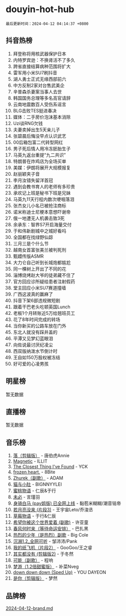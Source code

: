 # douyin-hot-hub

`最后更新时间：2024-04-12 04:14:37 +0800`

## 抖音热榜

1. 拜登称将用核武器保护日本
1. 内特罗宾逊：不换肾活不了多久
1. 跨省直接结算病种范围将扩大
1. 雷军用小米SU7刷抖音
1. 湖人勇士正式无缘西部前六
1. 中方反制2家对台售武美企
1. 辛普森杀妻案当事人去世
1. 韩国国务总理等多名高官请辞
1. 云南地震数百人受伤系谣言
1. BLG击败TES挺进春决
1. 媒体：二手房价泡沫基本消除
1. Uzi谈RNG欠钱
1. 夫妻卖掉出生5天亲儿子
1. 张碧晨后悔没早点认识武艺
1. 00后箱包富二代转型网红
1. 男子死后情人用冷冻胚胎生子
1. 马英九返台重提“九二共识”
1. 特朗普在炸鸡店为全场买单
1. 美媒：伊朗将展开大规模报复
1. 赵丽颖夹子音
1. 李月汝错失留洋首冠
1. 遇到会教书育人的老师有多珍贵
1. 承欢记上班是秘书下班是兄妹
1. 马英九11天行程内数次哽咽落泪
1. 张杰女儿小名已被抢注商标
1. 诺米称迪士尼梗本意想吓谢帝
1. 俄一地遭无人机袭击致3死
1. 余承东：智界S7开启海量交付
1. 于和伟新剧城中之城好看吗
1. 全国都在找绿野仙踪
1. 三月三是个什么节
1. 越南女首富张美兰被判死刑
1. 甄嬛传版ASMR
1. 大力仑自己听到长城炮都尴尬
1. 同一棵树上开出了不同的花
1. 淄博烧烤赵大爷的徒弟藏不住了
1. 官方回应诊所疑给患者注射假药
1. 堂主回应小米SU7赛道撞墙
1. 广西这波真的赢麻了
1. 抖音下架6部违规微短剧
1. 跟着干巴老头吃顿英国Lunch
1. 老板1个月转账近5万给翘班员工
1. 花了8年时间完成的转场
1. 当你新买的公路车放在门外
1. 东北人就没有踩井盖的
1. 平潭又见梦幻蓝眼泪
1. 向佐说最讨厌纪凌尘
1. 西双版纳泼水节倒计时
1. 王自如150万股权被冻结
1. 好可爱的心凌男孩

## 明星榜

暂无数据

## 直播榜

暂无数据

## 音乐榜

1. [落（剪辑版）](https://sf5-hl-cdn-tos.douyinstatic.com/obj/tos-cn-ve-2774/o0h6HvN1BBbli9LtU3i5fQIleBQMF5Cg4TZmmC) - 唐伯虎Annie
1. [Magnetic](https://sf5-hl-cdn-tos.douyinstatic.com/obj/tos-cn-ve-2774/oAQCYdBNZfLACGDmVFAsfAtpy32tqErgQ3XgBN) - ILLIT
1. [The Closest Thing I've Found](https://sf3-cdn-tos.douyinstatic.com/obj/tos-cn-ve-2774/514ab5d9146f4d2ca454b7adff8e5e4d) - YCK
1. [frozen heart.](https://sf3-cdn-tos.douyinstatic.com/obj/tos-cn-ve-2774/oIIWJfyjIACZA9zQMtnJ6hQQhFC4vhCupoRBsO) - 8Bite
1. [Zhurek（副歌）](https://sf5-hl-cdn-tos.douyinstatic.com/obj/tos-cn-ve-2774/ooQm8FBZQDlf0btEYgVpCcSCQfrdJGBEKZYBGS) - ADAM
1. [猫与小肚](https://sf5-hl-cdn-tos.douyinstatic.com/obj/tos-cn-ve-2774/osZeoClMECgK8DYl6VebABgbchEtPYQjZEnRtd) - BIGNNYYLEI
1. [蜜桃物语](https://sf5-hl-cdn-tos.douyinstatic.com/obj/tos-cn-ve-2774/oIhOSCZtIACtYU4XQkngiW9kCBfVD1Fz9IYeqL) - 仁辰&于行
1. [未必](https://sf3-cdn-tos.douyinstatic.com/obj/tos-cn-ve-2774/ogntQMFnKQDZUgTCYuJgfLEtleYZZFxBQqhhFB) - 言瑾羽
1. [身骑白马 (pay姐版) 已全网上线](https://sf5-hl-cdn-tos.douyinstatic.com/obj/tos-cn-ve-2774/oQLO5ZgLsFkaDhdIIveF2zUCgfweY0gWaH4AQG) - 黏苞米糊糊/潮音铭帝
1. [若月亮没来 (片段3)](https://sf5-hl-cdn-tos.douyinstatic.com/obj/tos-cn-ve-2774/okfyEUsGW1B1ovJi5JiN9IjvAT2lMwA054GoEB) - 王宇宙Leto/乔浚丞
1. [草莓物语](https://sf5-hl-cdn-tos.douyinstatic.com/obj/tos-cn-ve-2774/okynhJ7jEAIIZBfsLgYMEI8QC3WbQNN66RKzhT) - 于行&仁辰
1. [希望你被这个世界爱着 (副歌)](https://sf3-cdn-tos.douyinstatic.com/obj/tos-cn-ve-2774/oUHCmWQfZlE3QQBKBeD8rCFLpJzPgCpImhsxMt) - 许亚童
1. [春风何时来（等待命运安排）](https://sf3-cdn-tos.douyinstatic.com/obj/tos-cn-ve-2774/oICBNbD3gelMfB4WgiD1KI2jQtXZE2FgHLwtsl) - 巴扎黑
1. [热烈的少年（是热烈）副歌](https://sf5-hl-cdn-tos.douyinstatic.com/obj/tos-cn-ve-2774/owVNI0CLDAUMtSz6TEYvfFBFL4UDFFhLfgK8fa) - Big Cole
1. [沉溺1.2_全网可听](https://sf5-hl-cdn-tos.douyinstatic.com/obj/tos-cn-ve-2774/ok2QoiBqsWAX9McZmWiI9gAB0EzwD4Xj6yfmtH) - 邹沛沛/Pank
1. [我的纸飞机（片段2）](https://sf5-hl-cdn-tos.douyinstatic.com/obj/tos-cn-ve-2774/oM2ZrKcg2CD5AeRB2gkeXOFB1IxAGJdZPazYHf) - GooGoo/王之睿
1. [其实都没有 (剪辑版2)](https://sf5-hl-cdn-tos.douyinstatic.com/obj/tos-cn-ve-2774/oEBNQenHZtBhxYjGgUDQk0BCHTigQafgFlbQ7k) - 于冬然
1. [可能（副歌）](https://sf3-cdn-tos.douyinstatic.com/obj/tos-cn-ve-2774/cde1731888894259b333569393c2fb51) - 程响
1. [梦游（1.2倍甜蜜版）](https://sf5-hl-cdn-tos.douyinstatic.com/obj/tos-cn-ve-2774/o4gyAUm8hwufoEABmwVIiQtHsFuGzAEEWtNMzo) - 补菜Nveg
1. [down down down (Sped Up)](https://sf5-hl-cdn-tos.douyinstatic.com/obj/tos-cn-ve-2774/ow80iABiXIO9DsFwK6WeZKMaJRi3BPJAotDy8m) - YOU DAYEON
1. [是你（剪辑版）](https://sf3-cdn-tos.douyinstatic.com/obj/tos-cn-ve-2774/46019dae783c4c969944217fe1cfafc4) - 梦然

## 品牌榜

[2024-04-12-brand.md](2024-04-12-brand.md)
